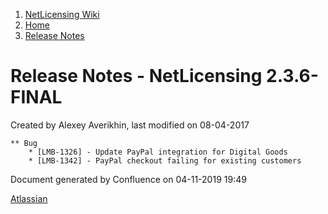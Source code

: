 1.  [NetLicensing Wiki](index.html)
2.  [Home](Home_11010214.html)
3.  [Release Notes](Release-Notes_11010240.html)

<span id="title-text"> Release Notes - NetLicensing 2.3.6-FINAL </span>
=======================================================================

Created by <span class="author"> Alexey Averikhin</span>, last modified
on 08-04-2017

    ** Bug
        * [LMB-1326] - Update PayPal integration for Digital Goods
        * [LMB-1342] - PayPal checkout failing for existing customers

Document generated by Confluence on 04-11-2019 19:49

[Atlassian](http://www.atlassian.com/)
